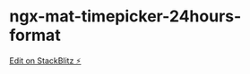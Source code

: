 # ngx-mat-timepicker-24hours-format

[Edit on StackBlitz ⚡️](https://stackblitz.com/edit/ngx-mat-timepicker-ubhnz8)